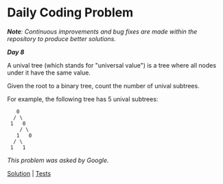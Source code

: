 # Daily Coding Problem

****Note***: Continuous improvements and bug fixes are made within the repository to produce better solutions.*

***Day 8***

A unival tree (which stands for "universal value") is a tree where all nodes under it have the same value.

Given the root to a binary tree, count the number of unival subtrees.

For example, the following tree has 5 unival subtrees:
```
   0
  / \
 1   0
    / \
   1   0
  / \
 1   1
```

*This problem was asked by Google.*

[Solution](main.go) | [Tests](main_test.go)